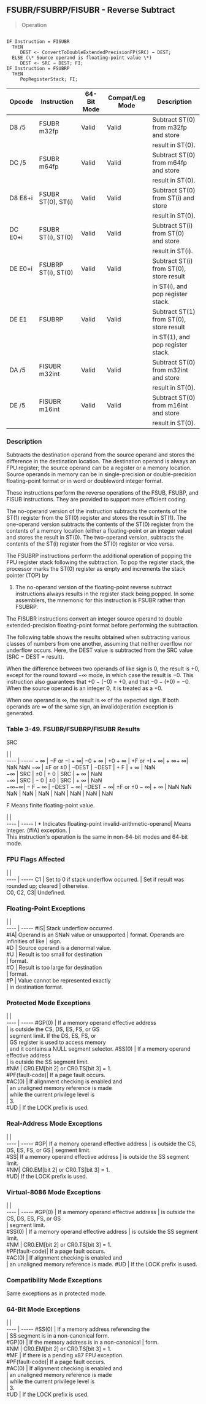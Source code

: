 ## FSUBR/FSUBRP/FISUBR - Reverse Subtract

> Operation
``` slim

IF Instruction = FISUBR
  THEN
     DEST <- ConvertToDoubleExtendedPrecisionFP(SRC) − DEST;
  ELSE (\* Source operand is floating-point value \*)
     DEST <- SRC − DEST; FI;
IF Instruction = FSUBRP
  THEN
     PopRegisterStack; FI;

```

 Opcode | Instruction        | 64-Bit Mode| Compat/Leg Mode| Description                            
 ---  | --- | --- | --- | ---
 D8 /5  | FSUBR m32fp        | Valid      | Valid          | Subtract ST(0) from m32fp and store    
        |                    |            |                | result in ST(0).                       
 DC /5  | FSUBR m64fp        | Valid      | Valid          | Subtract ST(0) from m64fp and store    
        |                    |            |                | result in ST(0).                       
 D8 E8+i| FSUBR ST(0), ST(i) | Valid      | Valid          | Subtract ST(0) from ST(i) and store    
        |                    |            |                | result in ST(0).                       
 DC E0+i| FSUBR ST(i), ST(0) | Valid      | Valid          | Subtract ST(i) from ST(0) and store    
        |                    |            |                | result in ST(i).                       
 DE E0+i| FSUBRP ST(i), ST(0)| Valid      | Valid          | Subtract ST(i) from ST(0), store result
        |                    |            |                | in ST(i), and pop register stack.      
 DE E1  | FSUBRP             | Valid      | Valid          | Subtract ST(1) from ST(0), store result
        |                    |            |                | in ST(1), and pop register stack.      
 DA /5  | FISUBR m32int      | Valid      | Valid          | Subtract ST(0) from m32int and store   
        |                    |            |                | result in ST(0).                       
 DE /5  | FISUBR m16int      | Valid      | Valid          | Subtract ST(0) from m16int and store   
        |                    |            |                | result in ST(0).                       

### Description
Subtracts the destination operand from the source operand and stores the difference
in the destination location. The destination operand is always an FPU register;
the source operand can be a register or a memory location. Source operands in
memory can be in single-precision or double-precision floating-point format
or in word or doubleword integer format.

These instructions perform the reverse operations of the FSUB, FSUBP, and FISUB
instructions. They are provided to support more efficient coding.

The no-operand version of the instruction subtracts the contents of the ST(1)
register from the ST(0) register and stores the result in ST(1). The one-operand
version subtracts the contents of the ST(0) register from the contents of a
memory location (either a floating-point or an integer value) and stores the
result in ST(0). The two-operand version, subtracts the contents of the ST(i)
register from the ST(0) register or vice versa.

The FSUBRP instructions perform the additional operation of popping the FPU
register stack following the subtraction. To pop the register stack, the processor
marks the ST(0) register as empty and increments the stack pointer (TOP) by
1. The no-operand version of the floating-point reverse subtract instructions
always results in the register stack being popped. In some assemblers, the mnemonic
for this instruction is FSUBR rather than FSUBRP.

The FISUBR instructions convert an integer source operand to double extended-precision
floating-point format before performing the subtraction.

The following table shows the results obtained when subtracting various classes
of numbers from one another, assuming that neither overflow nor underflow occurs.
Here, the DEST value is subtracted from the SRC value (SRC − DEST = result).

When the difference between two operands of like sign is 0, the result is +0,
except for the round toward −∞ mode, in which case the result is −0. This instruction
also guarantees that +0 − (−0) = +0, and that −0 − (+0) = −0. When the source
operand is an integer 0, it is treated as a +0.

When one operand is ∞, the result is ∞ of the expected sign. If both operands
are ∞ of the same sign, an invalidoperation exception is generated.


### Table 3-49. FSUBR/FSUBRP/FISUBR Results
SRC

   | |  
---- | -----
 − ∞ | −F or −I + ∞| −0 + ∞   | +0 + ∞   | +F or +I + ∞| + ∞+ ∞| NaN NaN
 −∞  | ±F or ±0    | −DEST    | −DEST    | + F         | + ∞   | NaN    
 −∞  | SRC         | ±0       | + 0      | SRC         | + ∞   | NaN    
 −∞  | SRC         | − 0      | ±0       | SRC         | + ∞   | NaN    
 −∞−∞| − F − ∞     | −DEST − ∞| −DEST − ∞| ±F or ±0 − ∞| + ∞   | NaN NaN
 NaN | NaN         | NaN      | NaN      | NaN         | NaN   | NaN    
<aside class="notification">
F Means finite floating-point value.
</aside>

   | |  
---- | -----
 I \* Indicates floating-point invalid-arithmetic-operand| Means integer.
 (#IA) exception.                                       |               
This instruction's operation is the same in non-64-bit modes and 64-bit mode.



### FPU Flags Affected
   | |  
---- | -----
 C1        | Set to 0 if stack underflow occurred.
           | Set if result was rounded up; cleared
           | otherwise.                           
 C0, C2, C3| Undefined.                           

### Floating-Point Exceptions
   | |  
---- | -----
 #IS| Stack underflow occurred.              
 #IA| Operand is an SNaN value or unsupported
    | format. Operands are infinities of like
    | sign.                                  
 #D | Source operand is a denormal value.    
 #U | Result is too small for destination    
    | format.                                
 #O | Result is too large for destination    
    | format.                                
 #P | Value cannot be represented exactly    
    | in destination format.                 

### Protected Mode Exceptions
   | |  
---- | -----
 #GP(0)         | If a memory operand effective address   
                | is outside the CS, DS, ES, FS, or GS    
                | segment limit. If the DS, ES, FS, or    
                | GS register is used to access memory    
                | and it contains a NULL segment selector.
 #SS(0)         | If a memory operand effective address   
                | is outside the SS segment limit.        
 #NM            | CR0.EM[bit 2] or CR0.TS[bit 3] = 1.     
 #PF(fault-code)| If a page fault occurs.                 
 #AC(0)         | If alignment checking is enabled and    
                | an unaligned memory reference is made   
                | while the current privilege level is    
                | 3.                                      
 #UD            | If the LOCK prefix is used.             

### Real-Address Mode Exceptions
   | |  
---- | -----
 #GP| If a memory operand effective address
    | is outside the CS, DS, ES, FS, or GS 
    | segment limit.                       
 #SS| If a memory operand effective address
    | is outside the SS segment limit.     
 #NM| CR0.EM[bit 2] or CR0.TS[bit 3] = 1.  
 #UD| If the LOCK prefix is used.          

### Virtual-8086 Mode Exceptions
   | |  
---- | -----
 #GP(0)         | If a memory operand effective address 
                | is outside the CS, DS, ES, FS, or GS  
                | segment limit.                        
 #SS(0)         | If a memory operand effective address 
                | is outside the SS segment limit.      
 #NM            | CR0.EM[bit 2] or CR0.TS[bit 3] = 1.   
 #PF(fault-code)| If a page fault occurs.               
 #AC(0)         | If alignment checking is enabled and  
                | an unaligned memory reference is made.
 #UD            | If the LOCK prefix is used.           

### Compatibility Mode Exceptions
Same exceptions as in protected mode.


### 64-Bit Mode Exceptions
   | |  
---- | -----
 #SS(0)         | If a memory address referencing the        
                | SS segment is in a non-canonical form.     
 #GP(0)         | If the memory address is in a non-canonical
                | form.                                      
 #NM            | CR0.EM[bit 2] or CR0.TS[bit 3] = 1.        
 #MF            | If there is a pending x87 FPU exception.   
 #PF(fault-code)| If a page fault occurs.                    
 #AC(0)         | If alignment checking is enabled and       
                | an unaligned memory reference is made      
                | while the current privilege level is       
                | 3.                                         
 #UD            | If the LOCK prefix is used.                
